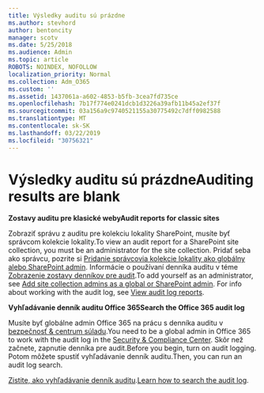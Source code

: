 ```yaml
---
title: Výsledky auditu sú prázdne
ms.author: stevhord
author: bentoncity
manager: scotv
ms.date: 5/25/2018
ms.audience: Admin
ms.topic: article
ROBOTS: NOINDEX, NOFOLLOW
localization_priority: Normal
ms.collection: Adm_O365
ms.custom: ''
ms.assetid: 1437061a-a602-4853-b5fb-3cea7fd735ce
ms.openlocfilehash: 7b17f774e0241dcb1d3226a39afb11b45a2ef37f
ms.sourcegitcommit: 03a156a9c9740521155a30775492c7dff0982588
ms.translationtype: MT
ms.contentlocale: sk-SK
ms.lasthandoff: 03/22/2019
ms.locfileid: "30756321"
---
```

# <a name="auditing-results-are-blank"></a><span data-ttu-id="28921-102">Výsledky auditu sú prázdne</span><span class="sxs-lookup"><span data-stu-id="28921-102">Auditing results are blank</span></span>

 <span data-ttu-id="28921-103">**Zostavy auditu pre klasické weby**</span><span class="sxs-lookup"><span data-stu-id="28921-103">**Audit reports for classic sites**</span></span>
  
<span data-ttu-id="28921-104">Zobraziť správu z auditu pre kolekciu lokality SharePoint, musíte byť správcom kolekcie lokality.</span><span class="sxs-lookup"><span data-stu-id="28921-104">To view an audit report for a SharePoint site collection, you must be an administrator for the site collection.</span></span> <span data-ttu-id="28921-105">Pridať seba ako správcu, pozrite si [Pridanie správcovia kolekcie lokality ako globálny alebo SharePoint admin](https://go.microsoft.com/fwlink/?linkid=869390). Informácie o používaní denníka auditu v téme [Zobrazenie zostavy denníkov pre audit](https://go.microsoft.com/fwlink/?linkid=395237).</span><span class="sxs-lookup"><span data-stu-id="28921-105">To add yourself as an administrator, see [Add site collection admins as a global or SharePoint admin](https://go.microsoft.com/fwlink/?linkid=869390). For info about working with the audit log, see [View audit log reports](https://go.microsoft.com/fwlink/?linkid=395237).</span></span> 
  
 <span data-ttu-id="28921-106">**Vyhľadávanie denník auditu Office 365**</span><span class="sxs-lookup"><span data-stu-id="28921-106">**Search the Office 365 audit log**</span></span>
  
<span data-ttu-id="28921-107">Musíte byť globálne admin Office 365 na prácu s denníka auditu v [bezpečnosť &amp; centrum súladu](https://protection.office.com).</span><span class="sxs-lookup"><span data-stu-id="28921-107">You need to be a global admin in Office 365 to work with the audit log in the [Security &amp; Compliance Center](https://protection.office.com).</span></span> <span data-ttu-id="28921-108">Skôr než začnete, zapnutie denníka pre audit.</span><span class="sxs-lookup"><span data-stu-id="28921-108">Before you begin, turn on audit logging.</span></span> <span data-ttu-id="28921-109">Potom môžete spustiť vyhľadávanie denník auditu.</span><span class="sxs-lookup"><span data-stu-id="28921-109">Then, you can run an audit log search.</span></span> 
  
<span data-ttu-id="28921-110">[Zistite, ako vyhľadávanie denník auditu](https://go.microsoft.com/fwlink/?linkid=708432).</span><span class="sxs-lookup"><span data-stu-id="28921-110">[Learn how to search the audit log](https://go.microsoft.com/fwlink/?linkid=708432).</span></span>
  

